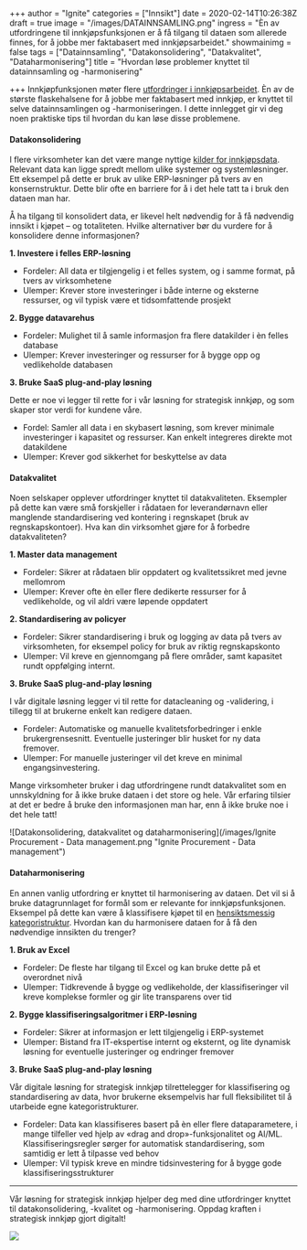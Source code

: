 +++
author = "Ignite"
categories = ["Innsikt"]
date = 2020-02-14T10:26:38Z
draft = true
image = "/images/DATAINNSAMLING.png"
ingress = "Èn av utfordringene til innkjøpsfunksjonen er å få tilgang til dataen som allerede finnes, for å jobbe mer faktabasert med innkjøpsarbeidet."
showmainimg = false
tags = ["Datainnsamling", "Datakonsolidering", "Datakvalitet", "Dataharmonisering"]
title = "Hvordan løse problemer knyttet til datainnsamling og -harmonisering"

+++
Innkjøpfunksjonen møter flere [utfordringer i innkjøpsarbeidet](https://www.ignite.no/blogg/innsikt/10-vanlige-utfordringer-p%C3%A5-innkj%C3%B8psomr%C3%A5det/). Èn av de største flaskehalsene for å jobbe mer faktabasert med innkjøp, er knyttet til selve datainnsamlingen og -harmoniseringen. I dette innlegget gir vi deg noen praktiske tips til hvordan du kan løse disse problemene.

#### Datakonsolidering

I flere virksomheter kan det være mange nyttige [kilder for innkjøpsdata](https://www.ignite.no/blogg/innsikt/bruk-dataen-din-til-%C3%A5-ta-bedre-beslutninger/). Relevant data kan ligge spredt mellom ulike systemer og systemløsninger. Ett eksempel på dette er bruk av ulike ERP-løsninger på tvers av en konsernstruktur. Dette blir ofte en barriere for å i det hele tatt ta i bruk den dataen man har.

Å ha tilgang til konsolidert data, er likevel helt nødvendig for å få nødvendig innsikt i kjøpet – og totaliteten. Hvilke alternativer bør du vurdere for å konsolidere denne informasjonen?

**1. Investere i felles ERP-løsning**

* Fordeler: All data er tilgjengelig i et felles system, og i samme format, på tvers av virksomhetene
* Ulemper: Krever store investeringer i både interne og eksterne ressurser, og vil typisk være et tidsomfattende prosjekt

**2. Bygge datavarehus**

* Fordeler: Mulighet til å samle informasjon fra flere datakilder i èn felles database
* Ulemper: Krever investeringer og ressurser for å bygge opp og vedlikeholde databasen

**3. Bruke SaaS plug-and-play løsning**

Dette er noe vi legger til rette for i vår løsning for strategisk innkjøp, og som skaper stor verdi for kundene våre.

* Fordel: Samler all data i en skybasert løsning, som krever minimale investeringer i kapasitet og ressurser. Kan enkelt integreres direkte mot datakildene
* Ulemper: Krever god sikkerhet for beskyttelse av data

#### Datakvalitet

Noen selskaper opplever utfordringer knyttet til datakvaliteten. Eksempler på dette kan være små forskjeller i rådataen for leverandørnavn eller manglende standardisering ved kontering i regnskapet (bruk av regnskapskontoer). Hva kan din virksomhet gjøre for å forbedre datakvaliteten?

**1. Master data management**

* Fordeler: Sikrer at rådataen blir oppdatert og kvalitetssikret med jevne mellomrom
* Ulemper: Krever ofte èn eller flere dedikerte ressurser for å vedlikeholde, og vil aldri være løpende oppdatert

**2. Standardisering av policyer**

* Fordeler: Sikrer standardisering i bruk og logging av data på tvers av virksomheten, for eksempel policy for bruk av riktig regnskapskonto
* Ulemper: Vil kreve en gjennomgang på flere områder, samt kapasitet rundt oppfølging internt.

**3. Bruke SaaS plug-and-play løsning**

I vår digitale løsning legger vi til rette for datacleaning og -validering, i tillegg til at brukerne enkelt kan redigere dataen.

* Fordeler: Automatiske og manuelle kvalitetsforbedringer i enkle brukergrensesnitt. Eventuelle justeringer blir husket for ny data fremover.
* Ulemper: For manuelle justeringer vil det kreve en minimal engangsinvestering.

Mange virksomheter bruker i dag utfordringene rundt datakvalitet som en unnskyldning for å ikke bruke dataen i det store og hele. Vår erfaring tilsier at det er bedre å bruke den informasjonen man har, enn å ikke bruke noe i det hele tatt!

![Datakonsolidering, datakvalitet og dataharmonisering](/images/Ignite Procurement - Data management.png "Ignite Procurement - Data management")

#### Dataharmonisering

En annen vanlig utfordring er knyttet til harmonisering av dataen. Det vil si å bruke datagrunnlaget for formål som er relevante for innkjøpsfunksjonen. Eksempel på dette kan være å klassifisere kjøpet til en [hensiktsmessig kategoristruktur](https://www.ignite.no/blogg/innsikt/kategoristruktur-og-kategorisering-en-praktisk-tiln%C3%A6rming/). Hvordan kan du harmonisere dataen for å få den nødvendige innsikten du trenger?

**1. Bruk av Excel**

* Fordeler: De fleste har tilgang til Excel og kan bruke dette på et overordnet nivå
* Ulemper: Tidkrevende å bygge og vedlikeholde, der klassifiseringer vil kreve komplekse formler og gir lite transparens over tid

**2. Bygge klassifiseringsalgoritmer i ERP-løsning**

* Fordeler: Sikrer at informasjon er lett tilgjengelig i ERP-systemet
* Ulemper: Bistand fra IT-ekspertise internt og eksternt, og lite dynamisk løsning for eventuelle justeringer og endringer fremover

**3. Bruke SaaS plug-and-play løsning**

Vår digitale løsning for strategisk innkjøp tilrettelegger for klassifisering og standardisering av data, hvor brukerne eksempelvis har full fleksibilitet til å utarbeide egne kategoristrukturer.

* Fordeler: Data kan klassifiseres basert på èn eller flere dataparametere, i mange tilfeller ved hjelp av «drag and drop»-funksjonalitet og AI/ML. Klassifiseringsregler sørger for automatisk standardisering, som samtidig er lett å tilpasse ved behov
* Ulemper: Vil typisk kreve en mindre tidsinvestering for å bygge gode klassifiseringsstrukturer

***

Vår løsning for strategisk innkjøp hjelper deg med dine utfordringer knyttet til datakonsolidering, -kvalitet og -harmonisering. Oppdag kraften i strategisk innkjøp gjort digitalt!

[![](https://www.ignite.no/images/Pr%C3%B8v%20Ignite%20Analytics%20-%201200%20x100.png)](https://www.ignite.no/ignite-analytics/demo/ "Prøv Ignite Analytics")